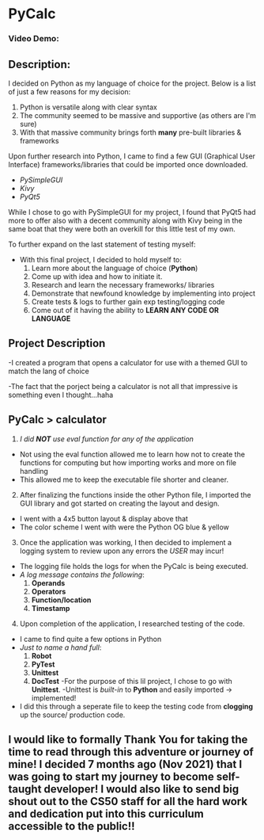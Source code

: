 # **PyCalc**
### Video Demo:  **<URL HERE>**
## Description:
I decided on Python as my language of choice for the project. Below is a list of just a few reasons for my decision:
  1. Python is versatile along with clear syntax
  2. The community seemed to be massive and supportive (as others are I'm sure)
  3. With that massive community brings forth **many** pre-built libraries & frameworks
  

Upon further research into Python, I came to find a few GUI (Graphical User Interface)
  frameworks/libraries that could be imported once downloaded.
  - *PySimpleGUI*
  - *Kivy*
  - *PyQt5*

While I chose to go with PySimpleGUI for my project,
I found that PyQt5 had more to offer also with a decent community
along with Kivy being in the same boat that they were both an
overkill for this little test of my own.

To further expand on the last statement of testing myself:
  - With this final project, I decided to hold myself to:
    1. Learn more about the language of choice (**Python**)
    2. Come up with idea and how to initiate it.
    3. Research and learn the necessary frameworks/ libraries
    4. Demonstrate that newfound knowledge by implementing into project
    5. Create tests & logs to further gain exp testing/logging code
    6. Come out of it having the ability to **LEARN ANY CODE OR LANGUAGE**

## **Project Description**
-I created a program that opens a calculator for use
with a themed GUI to match the lang of choice

-The fact that the porject being a calculator is not all
that impressive is something even I thought...haha

## PyCalc > calculator
1. *I did **NOT** use eval function for any of the application*
  - Not using the eval function allowed me to learn how not to create the functions for computing but how importing works and more on file handling
  - This allowed me to keep the executable file shorter and cleaner.
2. After finalizing the functions inside the other Python file, I imported the GUI library and got started on creating the layout and design.
  - I went with a 4x5 button layout & display above that
  - The color scheme I went with were the Python OG blue & yellow
3. Once the application was working, I then decided to implement a logging system to review upon any errors the *USER* may incur!
  - The logging file holds the logs for when the PyCalc is being executed.
  - *A log message contains the following*:
    1. **Operands**
    2. **Operators**
    3. **Function/location**
    4. **Timestamp**
4. Upon completion of the application, I researched testing of the code.
  - I came to find quite a few options in Python
  - *Just to name a hand full*:
    1. **Robot**
    2. **PyTest**
    3. **Unittest**
    4. **DocTest**
  -For the purpose of this lil project, I chose to go with **Unittest**.
  -Unittest is *built-in* to **Python** and easily imported -> implemented!
  - I did this through a seperate file to keep the testing code from **clogging** up the source/ production code.


## I would like to formally **Thank You** for taking the time to read through this adventure or journey of mine! I decided 7 months ago (Nov 2021) that I was going to start my journey to become self-taught developer! I would also like to send big shout out to the **CS50** staff for all the hard work and dedication put into this curriculum accessible to the public!!